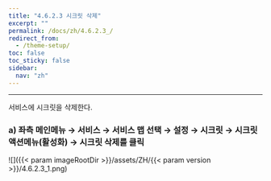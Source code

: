```yaml
---
title: "4.6.2.3 시크릿 삭제"
excerpt: ""
permalink: /docs/zh/4.6.2.3_/
redirect_from:
  - /theme-setup/
toc: false
toc_sticky: false
sidebar:
  nav: "zh"
---
```


---
서비스에 시크릿을 삭제한다.

### a\) 좌측 메인메뉴 → 서비스 → 서비스 맵 선택 → 설정 → 시크릿 → 시크릿 액션메뉴\(활성화\) →  시크릿 삭제를 클릭
![]({{< param imageRootDir >}}/assets/ZH/{{< param version >}}/4.6.2.3_1.png)
